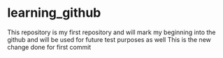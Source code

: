 # learning_github
This repository is my first repository and will mark my beginning into the github and will be used for future test purposes as well 
This is the new change done for first commit
